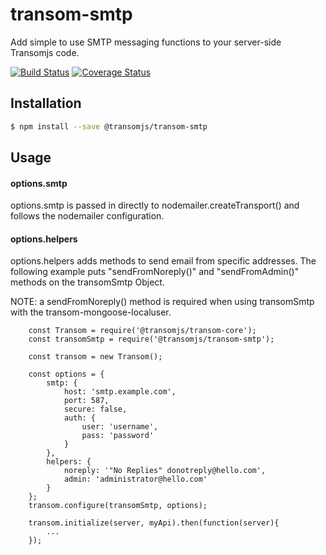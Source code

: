 # transom-smtp
Add simple to use SMTP messaging functions to your server-side Transomjs code.

[![Build Status](https://travis-ci.org/transomjs/transom-smtp.svg?branch=master)](https://travis-ci.org/transomjs/transom-smtp)
[![Coverage Status](https://coveralls.io/repos/github/transomjs/transom-smtp/badge.svg?branch=master)](https://coveralls.io/github/transomjs/transom-smtp?branch=master)

## Installation

```bash
$ npm install --save @transomjs/transom-smtp
```

## Usage

#### options.smtp
options.smtp is passed in directly to nodemailer.createTransport() and follows the nodemailer configuration.

#### options.helpers
options.helpers adds methods to send email from specific addresses.
The following example puts "sendFromNoreply()" and "sendFromAdmin()" methods on the transomSmtp Object.

NOTE: a sendFromNoreply() method is required when using transomSmtp with the transom-mongoose-localuser.

```
    const Transom = require('@transomjs/transom-core');
    const transomSmtp = require('@transomjs/transom-smtp');

    const transom = new Transom();

    const options = {
        smtp: {
            host: 'smtp.example.com',
            port: 587,
            secure: false,
            auth: {
                user: 'username',
                pass: 'password'
            }
        },
        helpers: {
            noreply: '"No Replies" donotreply@hello.com',
            admin: 'administrator@hello.com'
		}
    };
    transom.configure(transomSmtp, options);

    transom.initialize(server, myApi).then(function(server){
    	...
    });

```
